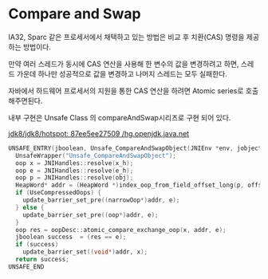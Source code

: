 # Compare and Swap

IA32, Sparc 같은 프로세서에서 채택하고 있는 방법은 비교 후 치환\(CAS\) 명령을 제공하는 방법이다.

만약 여러 스레드가 동시에 CAS 연산을 사용해 한 변수의 값을 변경하려고 하면, 스레드 가운데 하나만 성공적으로 값을 변경하고 나머지 스레드는 모두 실패한다.

자바에서 하드웨어 프로세서의 지원을 통한 CAS 연산을 하려면 Atomic series로 호출해주면된다.

내부 구현은 Unsafe Class 의 compareAndSwap시리즈로 구현 되어 있다.

[jdk8/jdk8/hotspot: 87ee5ee27509 /hg.openjdk.java.net](http://hg.openjdk.java.net/jdk8/jdk8/hotspot/file/87ee5ee27509)

```cpp
UNSAFE_ENTRY(jboolean, Unsafe_CompareAndSwapObject(JNIEnv *env, jobject unsafe, jobject obj, jlong offset, jobject e_h, jobject x_h))
  UnsafeWrapper("Unsafe_CompareAndSwapObject");
  oop x = JNIHandles::resolve(x_h);
  oop e = JNIHandles::resolve(e_h);
  oop p = JNIHandles::resolve(obj);
  HeapWord* addr = (HeapWord *)index_oop_from_field_offset_long(p, offset);
  if (UseCompressedOops) {
    update_barrier_set_pre((narrowOop*)addr, e);
  } else {
    update_barrier_set_pre((oop*)addr, e);
  }
  oop res = oopDesc::atomic_compare_exchange_oop(x, addr, e);
  jboolean success  = (res == e);
  if (success)
    update_barrier_set((void*)addr, x);
  return success;
UNSAFE_END
```



